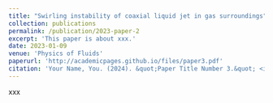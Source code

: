 ```yaml
---
title: "Swirling instability of coaxial liquid jet in gas surroundings"
collection: publications
permalink: /publication/2023-paper-2
excerpt: 'This paper is about xxx.'
date: 2023-01-09
venue: 'Physics of Fluids'
paperurl: 'http://academicpages.github.io/files/paper3.pdf'
citation: 'Your Name, You. (2024). &quot;Paper Title Number 3.&quot; <i>GitHub Journal of Bugs</i>. 1(3).'
---
```

xxx
